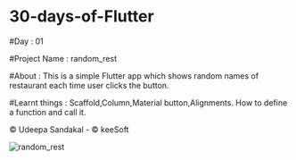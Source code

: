 # 30-days-of-Flutter

#Day : 01

#Project Name : random_rest

#About : This is a simple Flutter app which shows random names of restaurant each time user clicks the button.

#Learnt things : Scaffold,Column,Material button,Alignments.
                 How to define a function and call it.
                 
© Udeepa Sandakal - © keeSoft

![random_rest](https://user-images.githubusercontent.com/81462130/234490972-aa9f03a6-d0d2-48a2-abed-33476cef3769.gif)
